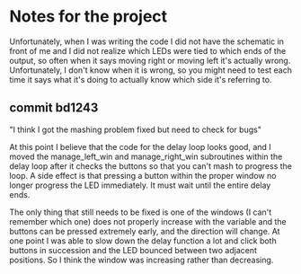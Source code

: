 # Notes for the project

Unfortunately, when I was writing the code I did not have the schematic
in front of me and I did not realize which LEDs were tied to which ends of
the output, so often when it says moving right or moving left it's actually
wrong. Unfortunately, I don't know when it is wrong, so you might need to
test each time it says what it's doing to actually know which side it's
referring to.

## commit bd1243
"I think I got the mashing problem fixed but need to check for bugs"

At this point I believe that the code for the delay loop looks good,
and I moved the manage_left_win and manage_right_win subroutines within
the delay loop after it checks the buttons so that you can't mash
to progress the loop. A side effect is that pressing a button
within the proper window no longer progress the LED immediately.
It must wait until the entire delay ends.

The only thing that still needs to be fixed is one of the windows (I
can't remember which one) does not properly increase with the variable
and the buttons can be pressed extremely early, and the direction
will change. At one point I was able to slow down the delay function
a lot and click both buttons in succession and the LED bounced
between two adjacent positions. So I think the window was increasing rather
than decreasing.
